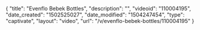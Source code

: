 {
    "title": "Evenflo Bebek Bottles",
    "description": "",
    "videoid": "110004195",
    "date_created": "1502525027",
    "date_modified": "1504247454",
    "type": "captivate",
    "layout": "video",
    "url": "\/v\/evenflo-bebek-bottles\/110004195"
}